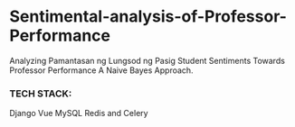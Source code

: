 # Sentimental-analysis-of-Professor-Performance
Analyzing Pamantasan ng Lungsod ng Pasig Student Sentiments Towards Professor Performance A Naive Bayes Approach.

### TECH STACK:
 Django 
 Vue
 MySQL
 Redis and Celery
